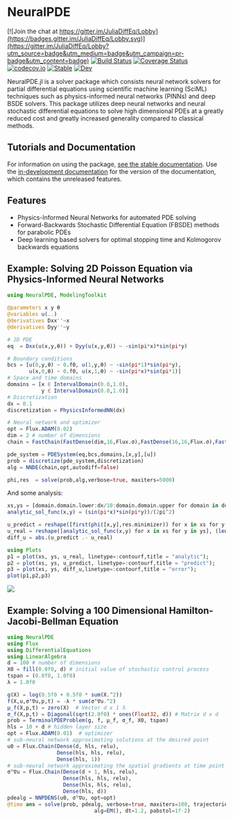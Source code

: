 # NeuralPDE

[![Join the chat at https://gitter.im/JuliaDiffEq/Lobby](https://badges.gitter.im/JuliaDiffEq/Lobby.svg)](https://gitter.im/JuliaDiffEq/Lobby?utm_source=badge&utm_medium=badge&utm_campaign=pr-badge&utm_content=badge)
[![Build Status](https://travis-ci.com/SciML/NeuralPDE.jl.svg?branch=master)](https://travis-ci.com/SciML/NeuralPDE.jl)
[![Coverage Status](https://coveralls.io/repos/SciML/NeuralPDE.jl/badge.svg?branch=master&service=github)](https://coveralls.io/github/SciML/NeuralPDE.jl?branch=master)
[![codecov.io](http://codecov.io/github/SciML/NeuralPDE.jl/coverage.svg?branch=master)](http://codecov.io/github/SciML/NeuralPDE.jl?branch=master)
[![Stable](https://img.shields.io/badge/docs-stable-blue.svg)](http://neuralpde.sciml.ai/stable/)
[![Dev](https://img.shields.io/badge/docs-dev-blue.svg)](http://neuralpde.sciml.ai/dev/)

NeuralPDE.jl is a solver package which consists neural network solvers for 
partial differential equations using scientific machine learning (SciML)
techniques such as physics-informed neural networks (PINNs) and deep
BSDE solvers. This package utilizes deep neural networks and 
neural stochastic differential equations to solve high dimensional PDEs
at a greatly reduced cost and greatly increased generality compared to classical methods.

## Tutorials and Documentation

For information on using the package,
[see the stable documentation](https://neuralpde.sciml.ai/stable/). Use the
[in-development documentation](https://neuralpde.sciml.ai/dev/) for the version of
the documentation, which contains the unreleased features.

## Features

- Physics-Informed Neural Networks for automated PDE solving
- Forward-Backwards Stochastic Differential Equation (FBSDE) methods for parabolic PDEs
- Deep learning based solvers for optimal stopping time and Kolmogorov backwards equations

## Example: Solving 2D Poisson Equation via Physics-Informed Neural Networks

```julia
using NeuralPDE, ModelingToolkit

@parameters x y θ
@variables u(..)
@derivatives Dxx''~x
@derivatives Dyy''~y

# 2D PDE
eq  = Dxx(u(x,y,θ)) + Dyy(u(x,y,θ)) ~ -sin(pi*x)*sin(pi*y)

# Boundary conditions
bcs = [u(0,y,θ) ~ 0.f0, u(1,y,θ) ~ -sin(pi*1)*sin(pi*y),
       u(x,0,θ) ~ 0.f0, u(x,1,θ) ~ -sin(pi*x)*sin(pi*1)]
# Space and time domains
domains = [x ∈ IntervalDomain(0.0,1.0),
           y ∈ IntervalDomain(0.0,1.0)]
# Discretization
dx = 0.1
discretization = PhysicsInformedNN(dx)

# Neural network and optimizer
opt = Flux.ADAM(0.02)
dim = 2 # number of dimensions
chain = FastChain(FastDense(dim,16,Flux.σ),FastDense(16,16,Flux.σ),FastDense(16,1))

pde_system = PDESystem(eq,bcs,domains,[x,y],[u])
prob = discretize(pde_system,discretization)
alg = NNDE(chain,opt,autodiff=false)

phi,res  = solve(prob,alg,verbose=true, maxiters=5000)
```

And some analysis:

```julia
xs,ys = [domain.domain.lower:dx/10:domain.domain.upper for domain in domains]
analytic_sol_func(x,y) = (sin(pi*x)*sin(pi*y))/(2pi^2)

u_predict = reshape([first(phi([x,y],res.minimizer)) for x in xs for y in ys],(length(xs),length(ys)))
u_real = reshape([analytic_sol_func(x,y) for x in xs for y in ys], (length(xs),length(ys)))
diff_u = abs.(u_predict .- u_real)

using Plots
p1 = plot(xs, ys, u_real, linetype=:contourf,title = "analytic");
p2 = plot(xs, ys, u_predict, linetype=:contourf,title = "predict");
p3 = plot(xs, ys, diff_u,linetype=:contourf,title = "error");
plot(p1,p2,p3)
```

![](https://user-images.githubusercontent.com/12683885/88294196-a29d4300-cd04-11ea-8e72-18867662583d.png)

## Example: Solving a 100 Dimensional Hamilton-Jacobi-Bellman Equation

```julia
using NeuralPDE
using Flux
using DifferentialEquations
using LinearAlgebra
d = 100 # number of dimensions
X0 = fill(0.0f0, d) # initial value of stochastic control process
tspan = (0.0f0, 1.0f0)
λ = 1.0f0

g(X) = log(0.5f0 + 0.5f0 * sum(X.^2))
f(X,u,σᵀ∇u,p,t) = -λ * sum(σᵀ∇u.^2)
μ_f(X,p,t) = zero(X)  # Vector d x 1 λ
σ_f(X,p,t) = Diagonal(sqrt(2.0f0) * ones(Float32, d)) # Matrix d x d
prob = TerminalPDEProblem(g, f, μ_f, σ_f, X0, tspan)
hls = 10 + d # hidden layer size
opt = Flux.ADAM(0.01)  # optimizer
# sub-neural network approximating solutions at the desired point
u0 = Flux.Chain(Dense(d, hls, relu),
                Dense(hls, hls, relu),
                Dense(hls, 1))
# sub-neural network approximating the spatial gradients at time point
σᵀ∇u = Flux.Chain(Dense(d + 1, hls, relu),
                  Dense(hls, hls, relu),
                  Dense(hls, hls, relu),
                  Dense(hls, d))
pdealg = NNPDENS(u0, σᵀ∇u, opt=opt)
@time ans = solve(prob, pdealg, verbose=true, maxiters=100, trajectories=100,
                            alg=EM(), dt=1.2, pabstol=1f-2)
```
